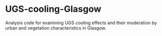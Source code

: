 # UGS-cooling-Glasgow
Analysis code for examining UGS cooling effects and their moderation by urban and vegetation characteristics in Glasgow.
